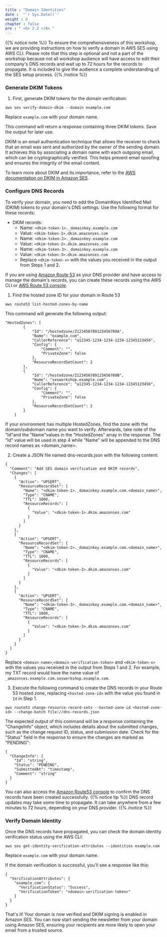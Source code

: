 ```yaml
---
title : "Domain Identities"
date :  "`r Sys.Date()`" 
weight : 8
chapter : false
pre : " <b> 2.2 </b> "
---
```


{{% notice note %}}
To ensure the comprehensiveness of this workshop, we are providing instructions on how to verify a domain in AWS SES using AWS CLI. Please note that this step is optional and not a part of the workshop because not all workshop audience will have access to edit their company's DNS records and wait up to 72 hours for the records to propagate. It is included to give the audience a complete understanding of the SES setup process.
{{% /notice %}}

### Generate DKIM Tokens

1. First, generate DKIM tokens for the domain verification:
```
aws ses verify-domain-dkim --domain example.com
```
Replace `example.com` with your domain name.

This command will return a response containing three DKIM tokens. Save the output for later use.

DKIM is an email authentication technique that allows the receiver to check that an email was sent and authorized by the owner of the sending domain. It achieves this by associating a domain name with each outgoing email, which can be cryptographically verified. This helps prevent email spoofing and ensures the integrity of the email content.

To learn more about DKIM and its importance, refer to the [AWS documentation on DKIM in Amazon SES](https://docs.aws.amazon.com/ses/latest/DeveloperGuide/send-email-authentication-dkim.html).

### Configure DNS Records
To verify your domain, you need to add the DomainKeys Identified Mail (DKIM) tokens to your domain's DNS settings. Use the following format for these records:

- DKIM records:
    - Name: `<dkim-token-1>._domainkey.example.com`
    - Value: `<dkim-token-1>.dkim.amazonses.com`
    - Name: `<dkim-token-2>._domainkey.example.com`
    - Value: `<dkim-token-2>.dkim.amazonses.com`
    - Name: `<dkim-token-3>._domainkey.example.com`
    - Value: `<dkim-token-3>.dkim.amazonses.com`
    - Replace `<dkim-token-x>` with the values you received in the output from Steps 1 and 2.

If you are using [Amazon Route 53](https://aws.amazon.com/route53/) as your DNS provider and have access to manage the domain's records, you can create these records using the AWS CLI or [AWS Route 53 console](https://console.aws.amazon.com/route53/).

1. Find the hosted zone ID for your domain in Route 53
```
aws route53 list-hosted-zones-by-name
```

This command will generate the following output:
```
"HostedZones": [
        {
            "Id": "/hostedzone/Z123456789123456789A",
            "Name": "example.com",
            "CallerReference": "a12345-1234-1234-1234-12345123456",
            "Config": {
                "Comment": "",
                "PrivateZone": false
            },
            "ResourceRecordSetCount": 2
        },
        {
            "Id": "/hostedzone/Z123456789123456789B",
            "Name": "sesworkshop.example.com",
            "CallerReference": "a12345-1234-1234-1234-12345123456",
            "Config": {
                "Comment": "",
                "PrivateZone": false
            },
            "ResourceRecordSetCount": 2
        }
    ]
```

If your environment has multiple HostedZones, find the zone with the domain/subdomain name you want to verify. Afterwards, take note of the "Id"and the "Name"values in the "HostedZones" array in the response. The "Id" value will be used in step 4 while "Name" will be appended to the DNS record names as <domain_name>.

2. Create a JSON file named dns-records.json with the following content:
```
{
  "Comment": "Add SES domain verification and DKIM records",
  "Changes": [
    {
      "Action": "UPSERT",
      "ResourceRecordSet": {
        "Name": "<dkim-token-1>._domainkey.example.com.<domain_name>",
        "Type": "CNAME",
        "TTL": 1800,
        "ResourceRecords": [
          {
            "Value": "<dkim-token-1>.dkim.amazonses.com"
          }
        ]
      }
    },
    {
      "Action": "UPSERT",
      "ResourceRecordSet": {
        "Name": "<dkim-token-2>._domainkey.example.com.<domain_name>",
        "Type": "CNAME",
        "TTL": 1800,
        "ResourceRecords": [
          {
            "Value": "<dkim-token-2>.dkim.amazonses.com"
          }
        ]
      }
    },
    {
      "Action": "UPSERT",
      "ResourceRecordSet": {
        "Name": "<dkim-token-3>._domainkey.example.com.<domain_name>",
        "Type": "CNAME",
        "TTL": 1800,
        "ResourceRecords": [
          {
            "Value": "<dkim-token-3>.dkim.amazonses.com"
          }
        ]
      }
    }
  ]
}
```

Replace `<domain-name>`,`<domain-verification-token>` and `<dkim-token-x>` with the values you received in the output from Steps 1 and 2. For example, my TXT record would have the name value of `_amazonses.example.com.sesworkshop.example.com`.

3. Execute the following command to create the DNS records in your Route 53 hosted zone, replacing `<hosted-zone-id>` with the value you found in `Id` in Step 1.
```
aws route53 change-resource-record-sets --hosted-zone-id <hosted-zone-id> --change-batch file://dns-records.json
```
The expected output of this command will be a response containing the "ChangeInfo" object, which includes details about the submitted changes, such as the change request ID, status, and submission date. Check for the "Status" field in the response to ensure the changes are marked as "PENDING":
```
{
  "ChangeInfo": {
    "Id": "string",
    "Status": "PENDING",
    "SubmittedAt": "timestamp",
    "Comment": "string"
  }
}
```
You can also access the [Amazon Route53 console](https://console.aws.amazon.com/route53) to confirm the DNS records have been created successfully.
{{% notice tip %}}
DNS record updates may take some time to propagate. It can take anywhere from a few minutes to 72 hours, depending on your DNS provider.
{{% /notice %}}

### Verify Domain Identity
Once the DNS records have propagated, you can check the domain identity verification status using the AWS CLI:
```
aws ses get-identity-verification-attributes --identities example.com
```
Replace `example.com` with your domain name.

If the domain verification is successful, you'll see a response like this:
```
{
  "VerificationAttributes": {
    "example.com": {
      "VerificationStatus": "Success",
      "VerificationToken": "<domain-verification-token>"
    }
  }
}
```

That's it! Your domain is now verified and DKIM signing is enabled in Amazon SES. You can now start sending the newsletter from your domain using Amazon SES, ensuring your recipients are more likely to open your email from a trusted source.